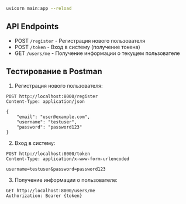 

```bash
uvicorn main:app --reload
```

## API Endpoints

- POST `/register` - Регистрация нового пользователя
- POST `/token` - Вход в систему (получение токена)
- GET `/users/me` - Получение информации о текущем пользователе

## Тестирование в Postman

1. Регистрация нового пользователя:
```
POST http://localhost:8000/register
Content-Type: application/json

{
    "email": "user@example.com",
    "username": "testuser",
    "password": "password123"
}
```

2. Вход в систему:
```
POST http://localhost:8000/token
Content-Type: application/x-www-form-urlencoded

username=testuser&password=password123
```

3. Получение информации о пользователе:
```
GET http://localhost:8000/users/me
Authorization: Bearer {token}
``` 